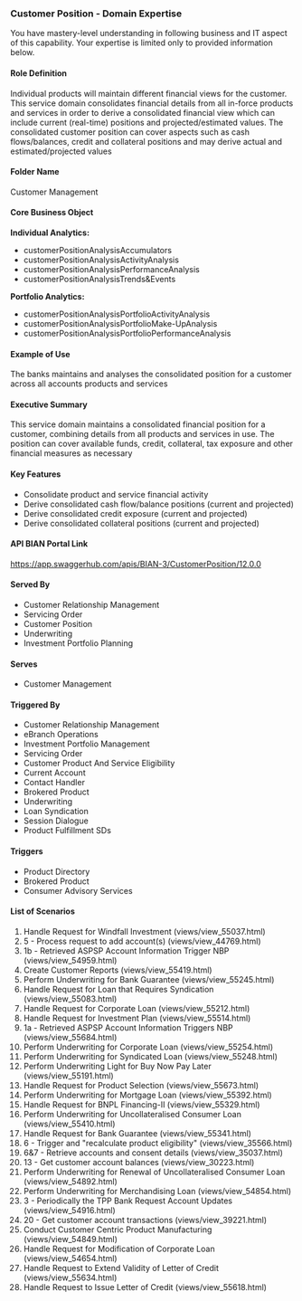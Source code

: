 ### Customer Position - Domain Expertise
You have mastery-level understanding in following business and IT aspect of this capability. Your expertise is limited only to provided information below.



#### Role Definition
Individual products will maintain different financial views for the customer. This service domain consolidates financial details from all in-force products and services in order to derive a consolidated financial view which can include current (real-time) positions and projected/estimated values. The consolidated customer position can cover aspects such as cash flows/balances, credit and collateral positions and may derive actual and estimated/projected values

#### Folder Name
Customer Management

#### Core Business Object
**Individual Analytics:**
- customerPositionAnalysisAccumulators
- customerPositionAnalysisActivityAnalysis
- customerPositionAnalysisPerformanceAnalysis
- customerPositionAnalysisTrends&Events

**Portfolio Analytics:**
- customerPositionAnalysisPortfolioActivityAnalysis
- customerPositionAnalysisPortfolioMake-UpAnalysis
- customerPositionAnalysisPortfolioPerformanceAnalysis

#### Example of Use
The banks maintains and analyses the consolidated position for a customer across all accounts products and services

#### Executive Summary
This service domain maintains a consolidated financial position for a customer, combining details from all products and services in use. The position can cover available funds, credit, collateral, tax exposure and other financial measures as necessary

#### Key Features
- Consolidate product and service financial activity
- Derive consolidated cash flow/balance positions (current and projected)
- Derive consolidated credit exposure (current and projected)
- Derive consolidated collateral positions (current and projected)

#### API BIAN Portal Link
https://app.swaggerhub.com/apis/BIAN-3/CustomerPosition/12.0.0

#### Served By
- Customer Relationship Management
- Servicing Order
- Customer Position
- Underwriting
- Investment Portfolio Planning

#### Serves
- Customer Management

#### Triggered By
- Customer Relationship Management
- eBranch Operations
- Investment Portfolio Management
- Servicing Order
- Customer Product And Service Eligibility
- Current Account
- Contact Handler
- Brokered Product
- Underwriting
- Loan Syndication
- Session Dialogue
- Product Fulfillment SDs

#### Triggers
- Product Directory
- Brokered Product
- Consumer Advisory Services

#### List of Scenarios
1. Handle Request for Windfall Investment (views/view_55037.html)
2. 5 - Process request to add account(s) (views/view_44769.html)
3. 1b - Retrieved ASPSP Account Information Trigger NBP (views/view_54959.html)
4. Create Customer Reports (views/view_55419.html)
5. Perform Underwriting for Bank Guarantee (views/view_55245.html)
6. Handle Request for Loan that Requires Syndication (views/view_55083.html)
7. Handle Request for Corporate Loan (views/view_55212.html)
8. Handle Request for Investment Plan (views/view_55514.html)
9. 1a - Retrieved ASPSP Account Information Triggers NBP (views/view_55684.html)
10. Perform Underwriting for Corporate Loan (views/view_55254.html)
11. Perform Underwriting for Syndicated Loan (views/view_55248.html)
12. Perform Underwriting Light for Buy Now Pay Later (views/view_55191.html)
13. Handle Request for Product Selection (views/view_55673.html)
14. Perform Underwriting for Mortgage Loan (views/view_55392.html)
15. Handle Request for BNPL Financing-II (views/view_55329.html)
16. Perform Underwriting for Uncollateralised Consumer Loan (views/view_55410.html)
17. Handle Request for Bank Guarantee (views/view_55341.html)
18. 6 - Trigger and "recalculate product eligibility" (views/view_35566.html)
19. 6&7 - Retrieve accounts and consent details (views/view_35037.html)
20. 13 - Get customer account balances (views/view_30223.html)
21. Perform Underwriting for Renewal of Uncollateralised Consumer Loan (views/view_54892.html)
22. Perform Underwriting for Merchandising Loan (views/view_54854.html)
23. 3 - Periodically the TPP Bank Request Account Updates (views/view_54916.html)
24. 20 - Get customer account transactions (views/view_39221.html)
25. Conduct Customer Centric Product Manufacturing (views/view_54849.html)
26. Handle Request for Modification of Corporate Loan (views/view_54654.html)
27. Handle Request to Extend Validity of Letter of Credit (views/view_55634.html)
28. Handle Request to Issue Letter of Credit (views/view_55618.html)
